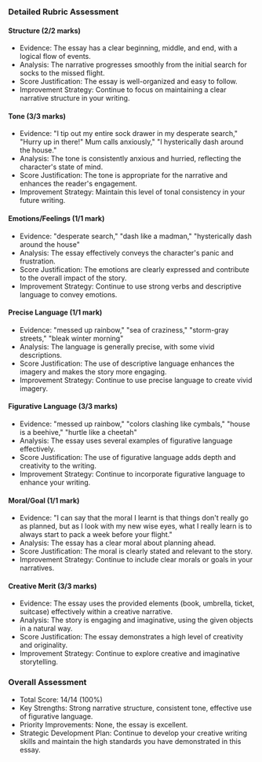### Detailed Rubric Assessment

#### Structure (2/2 marks)

- Evidence: The essay has a clear beginning, middle, and end, with a logical flow of events.
- Analysis: The narrative progresses smoothly from the initial search for socks to the missed flight.
- Score Justification: The essay is well-organized and easy to follow.
- Improvement Strategy: Continue to focus on maintaining a clear narrative structure in your writing.

#### Tone (3/3 marks)

- Evidence: "I tip out my entire sock drawer in my desperate search," "Hurry up in there!" Mum calls anxiously," "I hysterically dash around the house."
- Analysis: The tone is consistently anxious and hurried, reflecting the character's state of mind.
- Score Justification: The tone is appropriate for the narrative and enhances the reader's engagement.
- Improvement Strategy: Maintain this level of tonal consistency in your future writing.

#### Emotions/Feelings (1/1 mark)

- Evidence: "desperate search," "dash like a madman," "hysterically dash around the house"
- Analysis: The essay effectively conveys the character's panic and frustration.
- Score Justification: The emotions are clearly expressed and contribute to the overall impact of the story.
- Improvement Strategy: Continue to use strong verbs and descriptive language to convey emotions.

#### Precise Language (1/1 mark)

- Evidence: "messed up rainbow," "sea of craziness," "storm-gray streets," "bleak winter morning"
- Analysis: The language is generally precise, with some vivid descriptions.
- Score Justification: The use of descriptive language enhances the imagery and makes the story more engaging.
- Improvement Strategy: Continue to use precise language to create vivid imagery.

#### Figurative Language (3/3 marks)

- Evidence: "messed up rainbow," "colors clashing like cymbals," "house is a beehive," "hurtle like a cheetah"
- Analysis: The essay uses several examples of figurative language effectively.
- Score Justification: The use of figurative language adds depth and creativity to the writing.
- Improvement Strategy: Continue to incorporate figurative language to enhance your writing.

#### Moral/Goal (1/1 mark)

- Evidence: "I can say that the moral I learnt is that things don't really go as planned, but as I look with my new wise eyes, what I really learn is to always start to pack a week before your flight."
- Analysis: The essay has a clear moral about planning ahead.
- Score Justification: The moral is clearly stated and relevant to the story.
- Improvement Strategy: Continue to include clear morals or goals in your narratives.

#### Creative Merit (3/3 marks)

- Evidence: The essay uses the provided elements (book, umbrella, ticket, suitcase) effectively within a creative narrative.
- Analysis: The story is engaging and imaginative, using the given objects in a natural way.
- Score Justification: The essay demonstrates a high level of creativity and originality.
- Improvement Strategy: Continue to explore creative and imaginative storytelling.

### Overall Assessment

- Total Score: 14/14 (100%)
- Key Strengths: Strong narrative structure, consistent tone, effective use of figurative language.
- Priority Improvements: None, the essay is excellent.
- Strategic Development Plan: Continue to develop your creative writing skills and maintain the high standards you have demonstrated in this essay.
